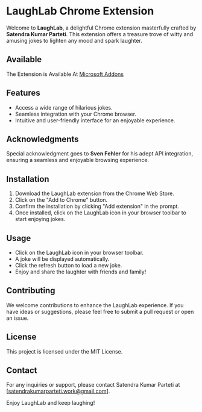 # LaughLab Chrome Extension

Welcome to **LaughLab**, a delightful Chrome extension masterfully crafted by **Satendra Kumar Parteti**. This extension offers a treasure trove of witty and amusing jokes to lighten any mood and spark laughter.

## Available
The Extension is Available At [Microsoft Addons](https://microsoftedge.microsoft.com/addons/detail/laughlab-satendra-kumar/meaikeiaoghlpdikgjhmkmakmdkimnnp)
## Features

- Access a wide range of hilarious jokes.
- Seamless integration with your Chrome browser.
- Intuitive and user-friendly interface for an enjoyable experience.

## Acknowledgments

Special acknowledgment goes to **Sven Fehler** for his adept API integration, ensuring a seamless and enjoyable browsing experience.

## Installation

1. Download the LaughLab extension from the Chrome Web Store.
2. Click on the "Add to Chrome" button.
3. Confirm the installation by clicking "Add extension" in the prompt.
4. Once installed, click on the LaughLab icon in your browser toolbar to start enjoying jokes.

## Usage

- Click on the LaughLab icon in your browser toolbar.
- A joke will be displayed automatically.
- Click the refresh button to load a new joke.
- Enjoy and share the laughter with friends and family!

## Contributing

We welcome contributions to enhance the LaughLab experience. If you have ideas or suggestions, please feel free to submit a pull request or open an issue.

## License

This project is licensed under the MIT License.

## Contact

For any inquiries or support, please contact Satendra Kumar Parteti at [satendrakumarparteti.work@gmail.com].

Enjoy LaughLab and keep laughing!
